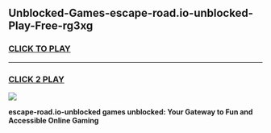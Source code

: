 
## Unblocked-Games-escape-road.io-unblocked-Play-Free-rg3xg
<h3>
<a href="https://premium76.site?title=escape-road.io-unblocked&ref=18A1">CLICK TO PLAY</a></h3>
<hr>

<h3>
<a href="https://premium76.site?title=escape-road.io-unblocked&ref=18A1">CLICK 2 PLAY</a>
  
</h3>

<a href="https://premium76.site?title=escape-road.io-unblocked&ref=18A1"><img src="https://clearcache.store/games.png"></a>


**escape-road.io-unblocked games unblocked: Your Gateway to Fun and Accessible Online Gaming**

